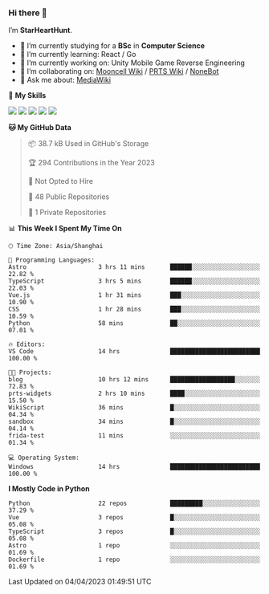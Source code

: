 ### Hi there 👋

I’m **StarHeartHunt**.

- 🏫 I’m currently studying for a **BSc** in **Computer Science**
- 🌱 I’m currently learning: React / Go
- 🔭 I’m currently working on: Unity Mobile Game Reverse Engineering
- 👯 I’m collaborating on: [Mooncell Wiki](https://fgo.wiki/) / [PRTS Wiki](http://prts.wiki/) / [NoneBot](https://github.com/nonebot)
- 💬 Ask me about: [MediaWiki](https://www.mediawiki.org)

🌟 **My Skills**

![](https://img.shields.io/badge/-Python-3e74a2?style=flat-square&logo=Python&logoColor=fff)
![](https://img.shields.io/badge/-Vue-4fc08d?style=flat-square&logo=vue.js&logoColor=fff)
![](https://img.shields.io/badge/-Node.js-339933?style=flat-square&logo=node.js&logoColor=fff)
![](https://img.shields.io/badge/-Linux-000000?style=flat-square&logo=Linux&logoColor=fff)
![](https://img.shields.io/badge/-Dotnet-512bd4?style=flat-square&logo=.net&logoColor=fff)

<!--START_SECTION:waka-->
**🐱 My GitHub Data** 

> 📦 38.7 kB Used in GitHub's Storage 
 > 
> 🏆 294 Contributions in the Year 2023
 > 
> 🚫 Not Opted to Hire
 > 
> 📜 48 Public Repositories 
 > 
> 🔑 1 Private Repositories 
 > 
📊 **This Week I Spent My Time On** 

```text
🕑︎ Time Zone: Asia/Shanghai

💬 Programming Languages: 
Astro                    3 hrs 11 mins       ██████░░░░░░░░░░░░░░░░░░░   22.82 % 
TypeScript               3 hrs 5 mins        ██████░░░░░░░░░░░░░░░░░░░   22.03 % 
Vue.js                   1 hr 31 mins        ███░░░░░░░░░░░░░░░░░░░░░░   10.90 % 
CSS                      1 hr 28 mins        ███░░░░░░░░░░░░░░░░░░░░░░   10.59 % 
Python                   58 mins             ██░░░░░░░░░░░░░░░░░░░░░░░   07.01 % 

🔥 Editors: 
VS Code                  14 hrs              █████████████████████████   100.00 % 

🐱‍💻 Projects: 
blog                     10 hrs 12 mins      ██████████████████░░░░░░░   72.83 % 
prts-widgets             2 hrs 10 mins       ████░░░░░░░░░░░░░░░░░░░░░   15.50 % 
WikiScript               36 mins             █░░░░░░░░░░░░░░░░░░░░░░░░   04.34 % 
sandbox                  34 mins             █░░░░░░░░░░░░░░░░░░░░░░░░   04.14 % 
frida-test               11 mins             ░░░░░░░░░░░░░░░░░░░░░░░░░   01.34 % 

💻 Operating System: 
Windows                  14 hrs              █████████████████████████   100.00 % 
```

**I Mostly Code in Python** 

```text
Python                   22 repos            █████████░░░░░░░░░░░░░░░░   37.29 % 
Vue                      3 repos             █░░░░░░░░░░░░░░░░░░░░░░░░   05.08 % 
TypeScript               3 repos             █░░░░░░░░░░░░░░░░░░░░░░░░   05.08 % 
Astro                    1 repo              ░░░░░░░░░░░░░░░░░░░░░░░░░   01.69 % 
Dockerfile               1 repo              ░░░░░░░░░░░░░░░░░░░░░░░░░   01.69 % 
```




 Last Updated on 04/04/2023 01:49:51 UTC
<!--END_SECTION:waka-->
